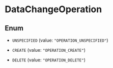 

# DataChangeOperation

## Enum


* `UNSPECIFIED` (value: `"OPERATION_UNSPECIFIED"`)

* `CREATE` (value: `"OPERATION_CREATE"`)

* `DELETE` (value: `"OPERATION_DELETE"`)



